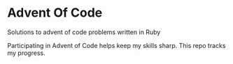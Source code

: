 # Advent Of Code
Solutions to advent of code problems written in Ruby

Participating in Advent of Code helps keep my skills sharp. This repo tracks my progress. 
